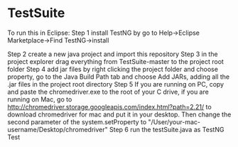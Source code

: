 # TestSuite
To run this in Eclipse:
Step 1 install TestNG by go to Help->Eclipse Marketplace->Find TestNG->install

Step 2 create a new java project and import this repository
Step 3 in the project explorer drag everything from TestSuite-master to the project root folder
Step 4 add jar files by right clicking the project folder and choose property, go to the Java Build Path tab and choose Add JARs, adding all the .jar files in the project root directory
Step 5 If you are running on PC, copy and paste the chromedriver.exe to the root of your C drive, if you are running on Mac, go to http://chromedriver.storage.googleapis.com/index.html?path=2.21/ to download chromedriver for mac and put it in your desktop. Then change the second parameter of the system.setProperty to "/User/your-mac-username/Desktop/chromedriver"
Step 6 run the testSuite.java as TestNG Test
